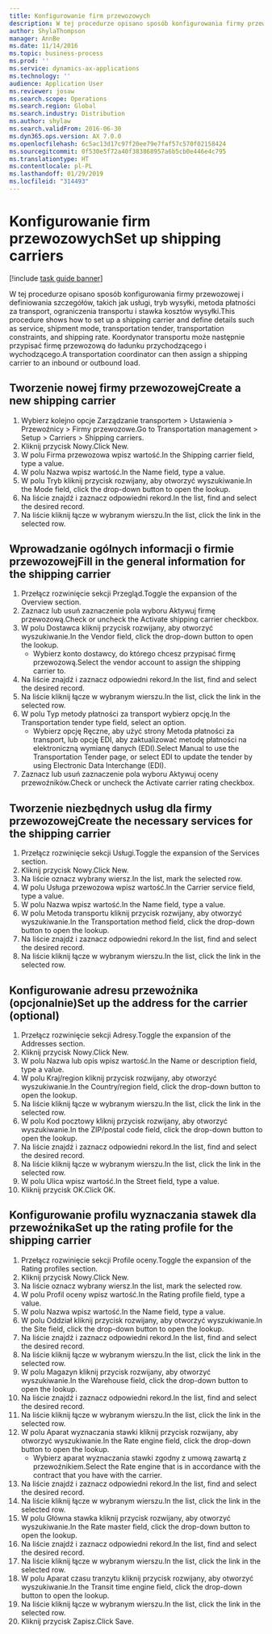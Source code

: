 ```yaml
---
title: Konfigurowanie firm przewozowych
description: W tej procedurze opisano sposób konfigurowania firmy przewozowej i definiowania szczegółów, takich jak usługi, tryb wysyłki, metoda płatności za transport, ograniczenia transportu i stawka kosztów wysyłki.
author: ShylaThompson
manager: AnnBe
ms.date: 11/14/2016
ms.topic: business-process
ms.prod: ''
ms.service: dynamics-ax-applications
ms.technology: ''
audience: Application User
ms.reviewer: josaw
ms.search.scope: Operations
ms.search.region: Global
ms.search.industry: Distribution
ms.author: shylaw
ms.search.validFrom: 2016-06-30
ms.dyn365.ops.version: AX 7.0.0
ms.openlocfilehash: 6c5ac13d17c97f20ee79e7faf57c570f02158424
ms.sourcegitcommit: 0f530e5f72a40f383868957a6b5cb0e446e4c795
ms.translationtype: HT
ms.contentlocale: pl-PL
ms.lasthandoff: 01/29/2019
ms.locfileid: "314493"
---
```

# <a name="set-up-shipping-carriers"></a><span data-ttu-id="e55b0-103">Konfigurowanie firm przewozowych</span><span class="sxs-lookup"><span data-stu-id="e55b0-103">Set up shipping carriers</span></span>

[!include [task guide banner](../../includes/task-guide-banner.md)]

<span data-ttu-id="e55b0-104">W tej procedurze opisano sposób konfigurowania firmy przewozowej i definiowania szczegółów, takich jak usługi, tryb wysyłki, metoda płatności za transport, ograniczenia transportu i stawka kosztów wysyłki.</span><span class="sxs-lookup"><span data-stu-id="e55b0-104">This procedure shows how to set up a shipping carrier and define details such as service, shipment mode, transportation tender, transportation constraints, and shipping rate.</span></span> <span data-ttu-id="e55b0-105">Koordynator transportu może następnie przypisać firmę przewozową do ładunku przychodzącego i wychodzącego.</span><span class="sxs-lookup"><span data-stu-id="e55b0-105">A transportation coordinator can then assign a shipping carrier to an inbound or outbound load.</span></span>


## <a name="create-a-new-shipping-carrier"></a><span data-ttu-id="e55b0-106">Tworzenie nowej firmy przewozowej</span><span class="sxs-lookup"><span data-stu-id="e55b0-106">Create a new shipping carrier</span></span>
1. <span data-ttu-id="e55b0-107">Wybierz kolejno opcje Zarządzanie transportem > Ustawienia > Przewoźnicy > Firmy przewozowe.</span><span class="sxs-lookup"><span data-stu-id="e55b0-107">Go to Transportation management > Setup > Carriers > Shipping carriers.</span></span>
2. <span data-ttu-id="e55b0-108">Kliknij przycisk Nowy.</span><span class="sxs-lookup"><span data-stu-id="e55b0-108">Click New.</span></span>
3. <span data-ttu-id="e55b0-109">W polu Firma przewozowa wpisz wartość.</span><span class="sxs-lookup"><span data-stu-id="e55b0-109">In the Shipping carrier field, type a value.</span></span>
4. <span data-ttu-id="e55b0-110">W polu Nazwa wpisz wartość.</span><span class="sxs-lookup"><span data-stu-id="e55b0-110">In the Name field, type a value.</span></span>
5. <span data-ttu-id="e55b0-111">W polu Tryb kliknij przycisk rozwijany, aby otworzyć wyszukiwanie.</span><span class="sxs-lookup"><span data-stu-id="e55b0-111">In the Mode field, click the drop-down button to open the lookup.</span></span>
6. <span data-ttu-id="e55b0-112">Na liście znajdź i zaznacz odpowiedni rekord.</span><span class="sxs-lookup"><span data-stu-id="e55b0-112">In the list, find and select the desired record.</span></span>
7. <span data-ttu-id="e55b0-113">Na liście kliknij łącze w wybranym wierszu.</span><span class="sxs-lookup"><span data-stu-id="e55b0-113">In the list, click the link in the selected row.</span></span>

## <a name="fill-in-the-general-information-for-the-shipping-carrier"></a><span data-ttu-id="e55b0-114">Wprowadzanie ogólnych informacji o firmie przewozowej</span><span class="sxs-lookup"><span data-stu-id="e55b0-114">Fill in the general information for the shipping carrier</span></span>
1. <span data-ttu-id="e55b0-115">Przełącz rozwinięcie sekcji Przegląd.</span><span class="sxs-lookup"><span data-stu-id="e55b0-115">Toggle the expansion of the Overview section.</span></span>
2. <span data-ttu-id="e55b0-116">Zaznacz lub usuń zaznaczenie pola wyboru Aktywuj firmę przewozową.</span><span class="sxs-lookup"><span data-stu-id="e55b0-116">Check or uncheck the Activate shipping carrier checkbox.</span></span>
3. <span data-ttu-id="e55b0-117">W polu Dostawca kliknij przycisk rozwijany, aby otworzyć wyszukiwanie.</span><span class="sxs-lookup"><span data-stu-id="e55b0-117">In the Vendor field, click the drop-down button to open the lookup.</span></span>
    * <span data-ttu-id="e55b0-118">Wybierz konto dostawcy, do którego chcesz przypisać firmę przewozową.</span><span class="sxs-lookup"><span data-stu-id="e55b0-118">Select the vendor account to assign the shipping carrier to.</span></span>  
4. <span data-ttu-id="e55b0-119">Na liście znajdź i zaznacz odpowiedni rekord.</span><span class="sxs-lookup"><span data-stu-id="e55b0-119">In the list, find and select the desired record.</span></span>
5. <span data-ttu-id="e55b0-120">Na liście kliknij łącze w wybranym wierszu.</span><span class="sxs-lookup"><span data-stu-id="e55b0-120">In the list, click the link in the selected row.</span></span>
6. <span data-ttu-id="e55b0-121">W polu Typ metody płatności za transport wybierz opcję.</span><span class="sxs-lookup"><span data-stu-id="e55b0-121">In the Transportation tender type field, select an option.</span></span>
    * <span data-ttu-id="e55b0-122">Wybierz opcję Ręczne, aby użyć strony Metoda płatności za transport, lub opcję EDI, aby zaktualizować metodę płatności na elektroniczną wymianę danych (EDI).</span><span class="sxs-lookup"><span data-stu-id="e55b0-122">Select Manual to use the Transportation Tender page, or select EDI to update the tender by using Electronic Data Interchange (EDI).</span></span>  
7. <span data-ttu-id="e55b0-123">Zaznacz lub usuń zaznaczenie pola wyboru Aktywuj oceny przewoźników.</span><span class="sxs-lookup"><span data-stu-id="e55b0-123">Check or uncheck the Activate carrier rating checkbox.</span></span>

## <a name="create-the-necessary-services-for-the-shipping-carrier"></a><span data-ttu-id="e55b0-124">Tworzenie niezbędnych usług dla firmy przewozowej</span><span class="sxs-lookup"><span data-stu-id="e55b0-124">Create the necessary services for the shipping carrier</span></span>
1. <span data-ttu-id="e55b0-125">Przełącz rozwinięcie sekcji Usługi.</span><span class="sxs-lookup"><span data-stu-id="e55b0-125">Toggle the expansion of the Services section.</span></span>
2. <span data-ttu-id="e55b0-126">Kliknij przycisk Nowy.</span><span class="sxs-lookup"><span data-stu-id="e55b0-126">Click New.</span></span>
3. <span data-ttu-id="e55b0-127">Na liście oznacz wybrany wiersz.</span><span class="sxs-lookup"><span data-stu-id="e55b0-127">In the list, mark the selected row.</span></span>
4. <span data-ttu-id="e55b0-128">W polu Usługa przewozowa wpisz wartość.</span><span class="sxs-lookup"><span data-stu-id="e55b0-128">In the Carrier service field, type a value.</span></span>
5. <span data-ttu-id="e55b0-129">W polu Nazwa wpisz wartość.</span><span class="sxs-lookup"><span data-stu-id="e55b0-129">In the Name field, type a value.</span></span>
6. <span data-ttu-id="e55b0-130">W polu Metoda transportu kliknij przycisk rozwijany, aby otworzyć wyszukiwanie.</span><span class="sxs-lookup"><span data-stu-id="e55b0-130">In the Transportation method field, click the drop-down button to open the lookup.</span></span>
7. <span data-ttu-id="e55b0-131">Na liście znajdź i zaznacz odpowiedni rekord.</span><span class="sxs-lookup"><span data-stu-id="e55b0-131">In the list, find and select the desired record.</span></span>
8. <span data-ttu-id="e55b0-132">Na liście kliknij łącze w wybranym wierszu.</span><span class="sxs-lookup"><span data-stu-id="e55b0-132">In the list, click the link in the selected row.</span></span>

## <a name="set-up-the-address-for-the-carrier-optional"></a><span data-ttu-id="e55b0-133">Konfigurowanie adresu przewoźnika (opcjonalnie)</span><span class="sxs-lookup"><span data-stu-id="e55b0-133">Set up the address for the carrier (optional)</span></span>
1. <span data-ttu-id="e55b0-134">Przełącz rozwinięcie sekcji Adresy.</span><span class="sxs-lookup"><span data-stu-id="e55b0-134">Toggle the expansion of the Addresses section.</span></span>
2. <span data-ttu-id="e55b0-135">Kliknij przycisk Nowy.</span><span class="sxs-lookup"><span data-stu-id="e55b0-135">Click New.</span></span>
3. <span data-ttu-id="e55b0-136">W polu Nazwa lub opis wpisz wartość.</span><span class="sxs-lookup"><span data-stu-id="e55b0-136">In the Name or description field, type a value.</span></span>
4. <span data-ttu-id="e55b0-137">W polu Kraj/region kliknij przycisk rozwijany, aby otworzyć wyszukiwanie.</span><span class="sxs-lookup"><span data-stu-id="e55b0-137">In the Country/region field, click the drop-down button to open the lookup.</span></span>
5. <span data-ttu-id="e55b0-138">Na liście kliknij łącze w wybranym wierszu.</span><span class="sxs-lookup"><span data-stu-id="e55b0-138">In the list, click the link in the selected row.</span></span>
6. <span data-ttu-id="e55b0-139">W polu Kod pocztowy kliknij przycisk rozwijany, aby otworzyć wyszukiwanie.</span><span class="sxs-lookup"><span data-stu-id="e55b0-139">In the ZIP/postal code field, click the drop-down button to open the lookup.</span></span>
7. <span data-ttu-id="e55b0-140">Na liście znajdź i zaznacz odpowiedni rekord.</span><span class="sxs-lookup"><span data-stu-id="e55b0-140">In the list, find and select the desired record.</span></span>
8. <span data-ttu-id="e55b0-141">Na liście kliknij łącze w wybranym wierszu.</span><span class="sxs-lookup"><span data-stu-id="e55b0-141">In the list, click the link in the selected row.</span></span>
9. <span data-ttu-id="e55b0-142">W polu Ulica wpisz wartość.</span><span class="sxs-lookup"><span data-stu-id="e55b0-142">In the Street field, type a value.</span></span>
10. <span data-ttu-id="e55b0-143">Kliknij przycisk OK.</span><span class="sxs-lookup"><span data-stu-id="e55b0-143">Click OK.</span></span>

## <a name="set-up-the-rating-profile-for-the-shipping-carrier"></a><span data-ttu-id="e55b0-144">Konfigurowanie profilu wyznaczania stawek dla przewoźnika</span><span class="sxs-lookup"><span data-stu-id="e55b0-144">Set up the rating profile for the shipping carrier</span></span>
1. <span data-ttu-id="e55b0-145">Przełącz rozwinięcie sekcji Profile oceny.</span><span class="sxs-lookup"><span data-stu-id="e55b0-145">Toggle the expansion of the Rating profiles section.</span></span>
2. <span data-ttu-id="e55b0-146">Kliknij przycisk Nowy.</span><span class="sxs-lookup"><span data-stu-id="e55b0-146">Click New.</span></span>
3. <span data-ttu-id="e55b0-147">Na liście oznacz wybrany wiersz.</span><span class="sxs-lookup"><span data-stu-id="e55b0-147">In the list, mark the selected row.</span></span>
4. <span data-ttu-id="e55b0-148">W polu Profil oceny wpisz wartość.</span><span class="sxs-lookup"><span data-stu-id="e55b0-148">In the Rating profile field, type a value.</span></span>
5. <span data-ttu-id="e55b0-149">W polu Nazwa wpisz wartość.</span><span class="sxs-lookup"><span data-stu-id="e55b0-149">In the Name field, type a value.</span></span>
6. <span data-ttu-id="e55b0-150">W polu Oddział kliknij przycisk rozwijany, aby otworzyć wyszukiwanie.</span><span class="sxs-lookup"><span data-stu-id="e55b0-150">In the Site field, click the drop-down button to open the lookup.</span></span>
7. <span data-ttu-id="e55b0-151">Na liście znajdź i zaznacz odpowiedni rekord.</span><span class="sxs-lookup"><span data-stu-id="e55b0-151">In the list, find and select the desired record.</span></span>
8. <span data-ttu-id="e55b0-152">Na liście kliknij łącze w wybranym wierszu.</span><span class="sxs-lookup"><span data-stu-id="e55b0-152">In the list, click the link in the selected row.</span></span>
9. <span data-ttu-id="e55b0-153">W polu Magazyn kliknij przycisk rozwijany, aby otworzyć wyszukiwanie.</span><span class="sxs-lookup"><span data-stu-id="e55b0-153">In the Warehouse field, click the drop-down button to open the lookup.</span></span>
10. <span data-ttu-id="e55b0-154">Na liście znajdź i zaznacz odpowiedni rekord.</span><span class="sxs-lookup"><span data-stu-id="e55b0-154">In the list, find and select the desired record.</span></span>
11. <span data-ttu-id="e55b0-155">Na liście kliknij łącze w wybranym wierszu.</span><span class="sxs-lookup"><span data-stu-id="e55b0-155">In the list, click the link in the selected row.</span></span>
12. <span data-ttu-id="e55b0-156">W polu Aparat wyznaczania stawki kliknij przycisk rozwijany, aby otworzyć wyszukiwanie.</span><span class="sxs-lookup"><span data-stu-id="e55b0-156">In the Rate engine field, click the drop-down button to open the lookup.</span></span>
    * <span data-ttu-id="e55b0-157">Wybierz aparat wyznaczania stawki zgodny z umową zawartą z przewoźnikiem.</span><span class="sxs-lookup"><span data-stu-id="e55b0-157">Select the Rate engine that is in accordance with the contract that you have with the carrier.</span></span>  
13. <span data-ttu-id="e55b0-158">Na liście znajdź i zaznacz odpowiedni rekord.</span><span class="sxs-lookup"><span data-stu-id="e55b0-158">In the list, find and select the desired record.</span></span>
14. <span data-ttu-id="e55b0-159">Na liście kliknij łącze w wybranym wierszu.</span><span class="sxs-lookup"><span data-stu-id="e55b0-159">In the list, click the link in the selected row.</span></span>
15. <span data-ttu-id="e55b0-160">W polu Główna stawka kliknij przycisk rozwijany, aby otworzyć wyszukiwanie.</span><span class="sxs-lookup"><span data-stu-id="e55b0-160">In the Rate master field, click the drop-down button to open the lookup.</span></span>
16. <span data-ttu-id="e55b0-161">Na liście znajdź i zaznacz odpowiedni rekord.</span><span class="sxs-lookup"><span data-stu-id="e55b0-161">In the list, find and select the desired record.</span></span>
17. <span data-ttu-id="e55b0-162">Na liście kliknij łącze w wybranym wierszu.</span><span class="sxs-lookup"><span data-stu-id="e55b0-162">In the list, click the link in the selected row.</span></span>
18. <span data-ttu-id="e55b0-163">W polu Aparat czasu tranzytu kliknij przycisk rozwijany, aby otworzyć wyszukiwanie.</span><span class="sxs-lookup"><span data-stu-id="e55b0-163">In the Transit time engine field, click the drop-down button to open the lookup.</span></span>
19. <span data-ttu-id="e55b0-164">Na liście kliknij łącze w wybranym wierszu.</span><span class="sxs-lookup"><span data-stu-id="e55b0-164">In the list, click the link in the selected row.</span></span>
20. <span data-ttu-id="e55b0-165">Kliknij przycisk Zapisz.</span><span class="sxs-lookup"><span data-stu-id="e55b0-165">Click Save.</span></span>

